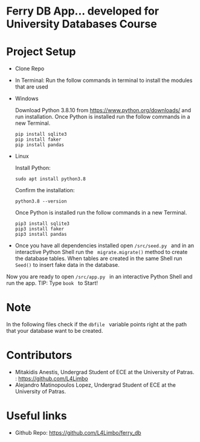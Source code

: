 # Ferry DB App... developed for University Databases Course 
# Project Setup
* Clone Repo 
* In Terminal: Run the follow commands in terminal to install the modules that are used 
* Windows

  Download Python 3.8.10 from https://www.python.org/downloads/ and run installation.
  Once Python is installed run the follow commands in a new Terminal.
  ```
  pip install sqlite3
  pip install faker
  pip install pandas
  ```
* Linux

  Install Python:
  ```
  sudo apt install python3.8
  ```
  Confirm the installation: 
  ```
  python3.8 --version
  ```
  Once Python is installed run the follow commands in a new Terminal.
  ```
  pip3 install sqlite3
  pip3 install faker
  pip3 install pandas
  ```

* Once you have all dependencies installed open  ```/src/seed.py ``` and in an interactive Python Shell run the ``` migrate.migrate()``` method to create the database tables. When tables are created in the same Shell run ```Seed()``` to insert fake data in the database.

Now you are ready to open  ```/src/app.py ``` in an interactive Python Shell and run the app. 
TIP: Type  ```book ``` to Start!

# Note
In the following files check if the  ```dbfile ``` variable points right at the path that your database want to be created.

# Contributors 
* Mitakidis Anestis, Undergrad Student of ECE at the University of Patras. 
: https://github.com/L4Limbo 
* Alejandro Matinopoulos Lopez, Undergrad Student of ECE at the University of Patras. 
# Useful links 
* Github Repo: https://github.com/L4Limbo/ferry_db
